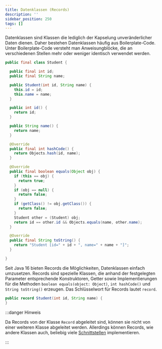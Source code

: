 ```yaml
---
title: Datenklassen (Records)
description: ''
sidebar_position: 250
tags: []
---
```


Datenklassen sind Klassen die lediglich der Kapselung unveränderlicher Daten
dienen. Daher bestehen Datenklassen häufig aus Boilerplate-Code. Unter
Boilerplate-Code versteht man Anweisungblöcke, die an verschiedenen Stellen mehr
oder weniger identisch verwendet werden.

```java title="Student.java" showLineNumbers
public final class Student {

  public final int id;
  public final String name;

  public Student(int id, String name) {
    this.id = id;
    this.name = name;
  }

  public int id() {
    return id;
  }

  public String name() {
    return name;
  }

  @Override
  public final int hashCode() {
    return Objects.hash(id, name);
  }

  @Override
  public final boolean equals(Object obj) {
    if (this == obj) {
      return true;
    }
    if (obj == null) {
      return false;
    }
    if (getClass() != obj.getClass()) {
      return false;
    }
    Student other = (Student) obj;
    return id == other.id && Objects.equals(name, other.name);
  }

  @Override
  public final String toString() {
    return "Student [id=" + id + ", name=" + name + "]";
  }

}
```

Seit Java 16 bieten Records die Möglichkeiten, Datenklassen einfach umzusetzen.
Records sind spezielle Klassen, die anhand der festgelegten Parameter
entsprechende Konstruktoren, Getter sowie Implementierungen für die Methoden
`boolean equals(object: Object)`, `int hashCode()` und `String toString()`
erzeugen. Das Schlüsselwort für Records lautet `record`.

```java title="Student.java" showLineNumbers
public record Student(int id, String name) {
}
```

:::danger Hinweis

Da Records von der Klasse `Record` abgeleitet sind, können sie nicht von einer
weiteren Klasse abgeleitet werden. Allerdings können Records, wie andere Klassen
auch, beliebig viele [Schnittstellen](interfaces) implementieren.

:::

